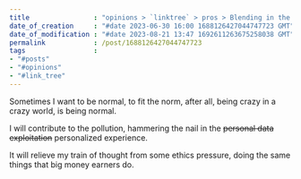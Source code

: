 ```yaml
---
title                : "opinions > `linktree` > pros > Blending in the world craziness"
date_of_creation     : "#date 2023-06-30 16:00 1688126427044747723 GMT"
date_of_modification : "#date 2023-08-21 13:47 1692611263675258038 GMT"
permalink            : /post/1688126427044747723
tags                 :
- "#posts"             
- "#opinions"
- "#link_tree"
---
```


Sometimes I want to be normal, to fit the norm, after all, being crazy in a crazy world, is being normal.

I will contribute to the pollution, hammering the nail in the ~~personal data exploitation~~ personalized experience.

It will relieve my train of thought from some ethics pressure, doing the same things that big money earners do. 


